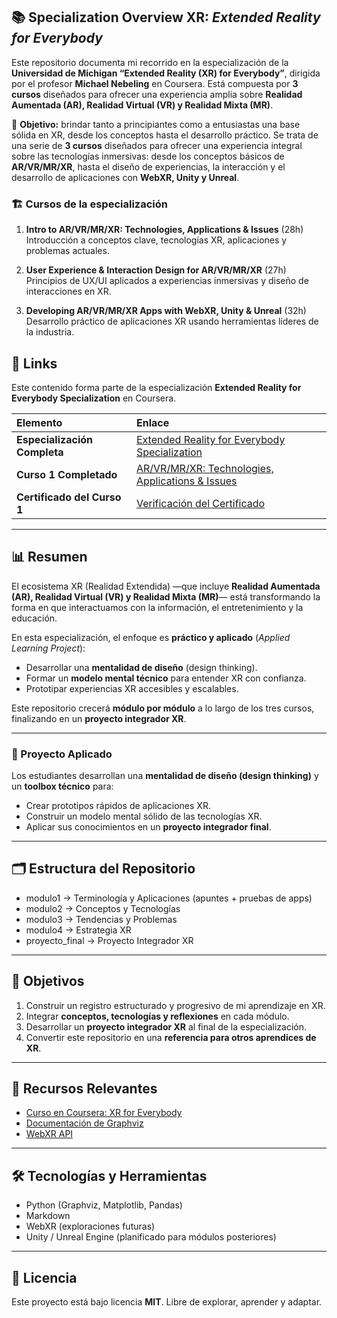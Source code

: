 ## 📚 Specialization Overview XR: *Extended Reality for Everybody*  

Este repositorio documenta mi recorrido en la especialización de la **Universidad de Michigan “Extended Reality (XR) for Everybody”**, dirigida por el profesor **Michael Nebeling** en Coursera. Está compuesta por **3 cursos** diseñados para ofrecer una experiencia amplia sobre **Realidad Aumentada (AR), Realidad Virtual (VR) y Realidad Mixta (MR)**.  

🔹 **Objetivo:** brindar tanto a principiantes como a entusiastas una base sólida en XR, desde los conceptos hasta el desarrollo práctico. Se trata de una serie de **3 cursos** diseñados para ofrecer una experiencia integral sobre las tecnologías inmersivas: desde los conceptos básicos de **AR/VR/MR/XR**, hasta el diseño de experiencias, la interacción y el desarrollo de aplicaciones con **WebXR, Unity y Unreal**. 

### 🏗 Cursos de la especialización
1. **Intro to AR/VR/MR/XR: Technologies, Applications & Issues** (28h)  
   Introducción a conceptos clave, tecnologías XR, aplicaciones y problemas actuales.  

2. **User Experience & Interaction Design for AR/VR/MR/XR** (27h)  
   Principios de UX/UI aplicados a experiencias inmersivas y diseño de interacciones en XR.  

3. **Developing AR/VR/MR/XR Apps with WebXR, Unity & Unreal** (32h)  
   Desarrollo práctico de aplicaciones XR usando herramientas líderes de la industria.

## 📜 Links

Este contenido forma parte de la especialización **Extended Reality for Everybody Specialization** en Coursera.

| Elemento | Enlace |
| :--- | :--- |
| **Especialización Completa** | [Extended Reality for Everybody Specialization](https://www.coursera.org/specializations/extended-reality-for-everybody) |
| **Curso 1 Completado** | [AR/VR/MR/XR: Technologies, Applications & Issues](https://www.coursera.org/learn/intro-augmented-virtual-mixed-extended-reality-technologies-applications-issues?specialization=extended-reality-for-everybody) |
| **Certificado del Curso 1** | [Verificación del Certificado](https://coursera.org/share/6b24ad4a3f74e1e532eb9e47deb80279) |

---

## 📊 Resumen 

El ecosistema XR (Realidad Extendida) —que incluye **Realidad Aumentada (AR), Realidad Virtual (VR) y Realidad Mixta (MR)**— está transformando la forma en que interactuamos con la información, el entretenimiento y la educación.  

En esta especialización, el enfoque es **práctico y aplicado** (*Applied Learning Project*):  
- Desarrollar una **mentalidad de diseño** (design thinking).  
- Formar un **modelo mental técnico** para entender XR con confianza.  
- Prototipar experiencias XR accesibles y escalables.  

Este repositorio crecerá **módulo por módulo** a lo largo de los tres cursos, finalizando en un **proyecto integrador XR**.  

---

### 🎯 Proyecto Aplicado
Los estudiantes desarrollan una **mentalidad de diseño (design thinking)** y un **toolbox técnico** para:  
- Crear prototipos rápidos de aplicaciones XR.  
- Construir un modelo mental sólido de las tecnologías XR.  
- Aplicar sus conocimientos en un **proyecto integrador final**.  

---

## 🗂 Estructura del Repositorio  

- modulo1 -> Terminología y Aplicaciones (apuntes + pruebas de apps)
- modulo2 -> Conceptos y Tecnologías
- modulo3 -> Tendencias y Problemas
- modulo4 -> Estrategia XR
- proyecto_final -> Proyecto Integrador XR


---

## 🎯 Objetivos  

1. Construir un registro estructurado y progresivo de mi aprendizaje en XR.  
2. Integrar **conceptos, tecnologías y reflexiones** en cada módulo.  
3. Desarrollar un **proyecto integrador XR** al final de la especialización.  
4. Convertir este repositorio en una **referencia para otros aprendices de XR**.  

---

## 🔗 Recursos Relevantes

- [Curso en Coursera: XR for Everybody](https://www.coursera.org/specializations/extended-reality-for-everybody)
- [Documentación de Graphviz](https://graphviz.org/documentation/)
- [WebXR API](https://developer.mozilla.org/en-US/docs/Web/API/WebXR_Device_API)


---

## 🛠 Tecnologías y Herramientas

- Python (Graphviz, Matplotlib, Pandas)
- Markdown
- WebXR (exploraciones futuras)
- Unity / Unreal Engine (planificado para módulos posteriores)

---

## 📜 Licencia  

Este proyecto está bajo licencia **MIT**. Libre de explorar, aprender y adaptar.  



